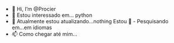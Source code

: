 - 👋 Hi, I’m @Procier
- 👀 Estou interessado em... python
- 🌱 Atualmente estou atualizando...nothing
Estou 💞️ - Pesquisando em...em idiomas
- 📫 Como chegar até mim...

<!---
Procier/Procier is a ✨ special ✨ repository because its `README.md` (this file) appears on your GitHub profile.
You can click the Preview link to take a look at your changes.
--->
